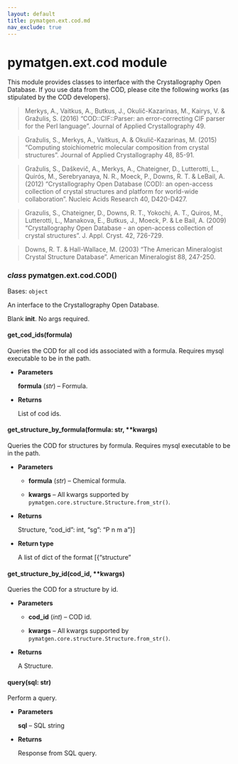 ```yaml
---
layout: default
title: pymatgen.ext.cod.md
nav_exclude: true
---
```


# pymatgen.ext.cod module

This module provides classes to interface with the Crystallography Open
Database. If you use data from the COD, please cite the following works (as
stipulated by the COD developers).

> Merkys, A., Vaitkus, A., Butkus, J., Okulič-Kazarinas, M., Kairys, V. &
> Gražulis, S. (2016) “COD::CIF::Parser: an error-correcting CIF parser for
> the Perl language”. Journal of Applied Crystallography 49.

> Gražulis, S., Merkys, A., Vaitkus, A. & Okulič-Kazarinas, M. (2015)
> “Computing stoichiometric molecular composition from crystal structures”.
> Journal of Applied Crystallography 48, 85-91.

> Gražulis, S., Daškevič, A., Merkys, A., Chateigner, D., Lutterotti, L.,
> Quirós, M., Serebryanaya, N. R., Moeck, P., Downs, R. T. & LeBail, A.
> (2012) “Crystallography Open Database (COD): an open-access collection of
> crystal structures and platform for world-wide collaboration”. Nucleic
> Acids Research 40, D420-D427.

> Grazulis, S., Chateigner, D., Downs, R. T., Yokochi, A. T., Quiros, M.,
> Lutterotti, L., Manakova, E., Butkus, J., Moeck, P. & Le Bail, A. (2009)
> “Crystallography Open Database - an open-access collection of crystal
> structures”. J. Appl. Cryst. 42, 726-729.

> Downs, R. T. & Hall-Wallace, M. (2003) “The American Mineralogist Crystal
> Structure Database”. American Mineralogist 88, 247-250.


### _class_ pymatgen.ext.cod.COD()
Bases: `object`

An interface to the Crystallography Open Database.

Blank __init__. No args required.


#### get_cod_ids(formula)
Queries the COD for all cod ids associated with a formula. Requires
mysql executable to be in the path.


* **Parameters**

    **formula** (*str*) – Formula.



* **Returns**

    List of cod ids.



#### get_structure_by_formula(formula: str, \*\*kwargs)
Queries the COD for structures by formula. Requires mysql executable to
be in the path.


* **Parameters**


    * **formula** (*str*) – Chemical formula.


    * **kwargs** – All kwargs supported by
    `pymatgen.core.structure.Structure.from_str()`.



* **Returns**

    Structure, “cod_id”: int, “sg”: “P n m a”}]



* **Return type**

    A list of dict of the format [{“structure”



#### get_structure_by_id(cod_id, \*\*kwargs)
Queries the COD for a structure by id.


* **Parameters**


    * **cod_id** (*int*) – COD id.


    * **kwargs** – All kwargs supported by
    `pymatgen.core.structure.Structure.from_str()`.



* **Returns**

    A Structure.



#### query(sql: str)
Perform a query.


* **Parameters**

    **sql** – SQL string



* **Returns**

    Response from SQL query.